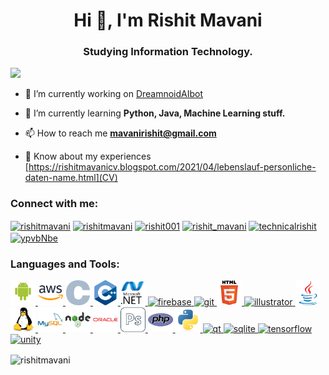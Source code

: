 <h1 align="center">Hi 👋, I'm Rishit Mavani</h1>
<h3 align="center">Studying Information Technology.</h3>

<p align="left"> <a href="https://twitter.com/rishitmavani" target="blank"><img src="https://img.shields.io/twitter/follow/RishitMavani?logo=twitter&style=plastic" /></a>  </p>

- 🔭 I’m currently working on [DreamnoidAIbot](https://github.com/rishitmavani/DreamnoidAIbot)

- 🌱 I’m currently learning **Python, Java, Machine Learning stuff.**

- 📫 How to reach me **mavanirishit@gmail.com**

- 📄 Know about my experiences [https://rishitmavanicv.blogspot.com/2021/04/lebenslauf-personliche-daten-name.html](CV)

<h3 align="left">Connect with me:</h3>
<p align="left">
<a href="https://twitter.com/rishitmavani" target="blank"><img align="center" src="https://cdn.jsdelivr.net/npm/simple-icons@3.0.1/icons/twitter.svg" alt="rishitmavani" height="30" width="40" /></a>
<a href="https://linkedin.com/in/rishitmavani" target="blank"><img align="center" src="https://cdn.jsdelivr.net/npm/simple-icons@3.0.1/icons/linkedin.svg" alt="rishitmavani" height="30" width="40" /></a>
<a href="https://fb.com/rishit001" target="blank"><img align="center" src="https://cdn.jsdelivr.net/npm/simple-icons@3.0.1/icons/facebook.svg" alt="rishit001" height="30" width="40" /></a>
<a href="https://instagram.com/rishit_mavani" target="blank"><img align="center" src="https://cdn.jsdelivr.net/npm/simple-icons@3.0.1/icons/instagram.svg" alt="rishit_mavani" height="30" width="40" /></a>
<a href="https://www.youtube.com/c/technicalrishit" target="blank"><img align="center" src="https://cdn.jsdelivr.net/npm/simple-icons@3.0.1/icons/youtube.svg" alt="technicalrishit" height="30" width="40" /></a>
<a href="https://discord.gg/ypvbNbe" target="blank"><img align="center" src="https://cdn.jsdelivr.net/npm/simple-icons@3.0.1/icons/discord.svg" alt="ypvbNbe" height="30" width="40" /></a>
</p>

<h3 align="left">Languages and Tools:</h3>
<p align="left"> <a href="https://developer.android.com" target="_blank"> <img src="https://raw.githubusercontent.com/devicons/devicon/master/icons/android/android-original-wordmark.svg" alt="android" width="40" height="40"/> </a> <a href="https://aws.amazon.com" target="_blank"> <img src="https://raw.githubusercontent.com/devicons/devicon/master/icons/amazonwebservices/amazonwebservices-original-wordmark.svg" alt="aws" width="40" height="40"/> </a> <a href="https://www.cprogramming.com/" target="_blank"> <img src="https://raw.githubusercontent.com/devicons/devicon/master/icons/c/c-original.svg" alt="c" width="40" height="40"/> </a> <a href="https://www.w3schools.com/cpp/" target="_blank"> <img src="https://raw.githubusercontent.com/devicons/devicon/master/icons/cplusplus/cplusplus-original.svg" alt="cplusplus" width="40" height="40"/> </a> <a href="https://dotnet.microsoft.com/" target="_blank"> <img src="https://raw.githubusercontent.com/devicons/devicon/master/icons/dot-net/dot-net-original-wordmark.svg" alt="dotnet" width="40" height="40"/> </a> <a href="https://firebase.google.com/" target="_blank"> <img src="https://www.vectorlogo.zone/logos/firebase/firebase-icon.svg" alt="firebase" width="40" height="40"/> </a> <a href="https://git-scm.com/" target="_blank"> <img src="https://www.vectorlogo.zone/logos/git-scm/git-scm-icon.svg" alt="git" width="40" height="40"/> </a> <a href="https://www.w3.org/html/" target="_blank"> <img src="https://raw.githubusercontent.com/devicons/devicon/master/icons/html5/html5-original-wordmark.svg" alt="html5" width="40" height="40"/> </a> <a href="https://www.adobe.com/in/products/illustrator.html" target="_blank"> <img src="https://www.vectorlogo.zone/logos/adobe_illustrator/adobe_illustrator-icon.svg" alt="illustrator" width="40" height="40"/> </a> <a href="https://www.java.com" target="_blank"> <img src="https://raw.githubusercontent.com/devicons/devicon/master/icons/java/java-original.svg" alt="java" width="40" height="40"/> </a> <a href="https://www.linux.org/" target="_blank"> <img src="https://raw.githubusercontent.com/devicons/devicon/master/icons/linux/linux-original.svg" alt="linux" width="40" height="40"/> </a> <a href="https://www.mysql.com/" target="_blank"> <img src="https://raw.githubusercontent.com/devicons/devicon/master/icons/mysql/mysql-original-wordmark.svg" alt="mysql" width="40" height="40"/> </a> <a href="https://nodejs.org" target="_blank"> <img src="https://raw.githubusercontent.com/devicons/devicon/master/icons/nodejs/nodejs-original-wordmark.svg" alt="nodejs" width="40" height="40"/> </a> <a href="https://www.oracle.com/" target="_blank"> <img src="https://raw.githubusercontent.com/devicons/devicon/master/icons/oracle/oracle-original.svg" alt="oracle" width="40" height="40"/> </a> <a href="https://www.photoshop.com/en" target="_blank"> <img src="https://raw.githubusercontent.com/devicons/devicon/master/icons/photoshop/photoshop-line.svg" alt="photoshop" width="40" height="40"/> </a> <a href="https://www.php.net" target="_blank"> <img src="https://raw.githubusercontent.com/devicons/devicon/master/icons/php/php-original.svg" alt="php" width="40" height="40"/> </a> <a href="https://www.python.org" target="_blank"> <img src="https://raw.githubusercontent.com/devicons/devicon/master/icons/python/python-original.svg" alt="python" width="40" height="40"/> </a> <a href="https://www.qt.io/" target="_blank"> <img src="https://upload.wikimedia.org/wikipedia/commons/0/0b/Qt_logo_2016.svg" alt="qt" width="40" height="40"/> </a> <a href="https://www.sqlite.org/" target="_blank"> <img src="https://www.vectorlogo.zone/logos/sqlite/sqlite-icon.svg" alt="sqlite" width="40" height="40"/> </a> <a href="https://www.tensorflow.org" target="_blank"> <img src="https://www.vectorlogo.zone/logos/tensorflow/tensorflow-icon.svg" alt="tensorflow" width="40" height="40"/> </a> <a href="https://unity.com/" target="_blank"> <img src="https://www.vectorlogo.zone/logos/unity3d/unity3d-icon.svg" alt="unity" width="40" height="40"/> </a> </p>

<p><img align="center" src="https://github-readme-stats.vercel.app/api/top-langs?username=rishitmavani&show_icons=true&locale=en&layout=compact" alt="rishitmavani" /></p>

